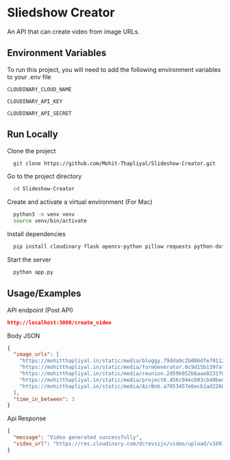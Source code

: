 
# Sliedshow Creator

An API that can create video from image URLs.




## Environment Variables

To run this project, you will need to add the following environment variables to your .env file

`CLOUDINARY_CLOUD_NAME`

`CLOUDINARY_API_KEY`

`CLOUDINARY_API_SECRET`


## Run Locally

Clone the project

```bash
  git clone https://github.com/Mohit-Thapliyal/Slideshow-Creator.git
```

Go to the project directory

```bash
  cd Slideshow-Creator
```

Create and activate a virtual environment (For Mac)

```bash
  python3 -m venv venv
  source venv/bin/activate
```

Install dependencies

```bash
  pip install cloudinary flask opencv-python pillow requests python-dotenv
```

Start the server

```bash
  python app.py
```


## Usage/Examples

API endpoint (Post API)
```json
http://localhost:3000/create_video
```

Body JSON
```json
{
  "image_urls": [
    "https://mohitthapliyal.in/static/media/bloggy.79dda9c2b006dfe70112.png",
    "https://mohitthapliyal.in/static/media/formGenerator.0c9d15b1397af26ffc42.jpeg",
    "https://mohitthapliyal.in/static/media/reunion.2d59b952b6aae8231f05.jpeg",
    "https://mohitthapliyal.in/static/media/project6.456c944cb03cb40bed61.jpg",
    "https://mohitthapliyal.in/static/media/AirBnb.a7053457e6ecb1ad2268.jpeg"
  ],
  "time_in_between": 3
}
```
Api Response

```json
{
  "message": "Video generated successfully",
  "video_url": "https://res.cloudinary.com/dcrevsijx/video/upload/v1691522416/lvgvfnvs4uukz6iijk4a.mp4"
}
```
